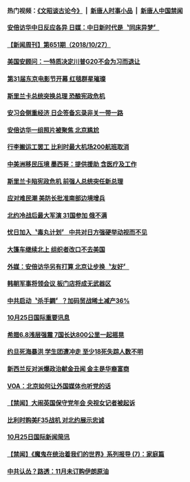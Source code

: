 #### 热门视频：[《文昭谈古论今》](https://github.com/gfw-breaker/wenzhao/blob/master/README.md?t=10280632) &nbsp;|&nbsp; [新唐人时事小品](https://github.com/gfw-breaker/ntdtv-comedy/blob/master/README.md?t=10280632) &nbsp;|&nbsp; [新唐人中国禁闻](https://github.com/gfw-breaker/ntdtv-news/blob/master/README.md?t=10280632)

#### [安倍访华中日反应各异 日媒：中日新时代是〝同床异梦〞](../pages/news202/a1397085.md?t=10280632) 

#### [【新闻周刊】第651期（2018/10/27）](../pages/news202/a1397079.md?t=10280632) 



#### [美国安顾问：一特质决定川普G20不会为习而退让](../pages/news202/a1397056.md?t=10280632) 

#### [第31届东京电影节开幕 红毯群星璀璨](../pages/news202/a1397050.md?t=10280632) 


#### [斯里兰卡总统突换总理  恐酿宪政危机](../pages/news202/a1397038.md?t=10280632) 

#### [安习会侧重经济 日企签备忘录非关一带一路](../pages/news202/a1397036.md?t=10280632) 

#### [安倍访华一组照片被聚焦 北京尴尬](../pages/news202/a1397005.md?t=10280632) 

#### [行李搬运工罢工 比利时最大机场200航班取消](../pages/news202/a1397014.md?t=10280632) 

#### [中美洲移民压境 墨西哥：提供援助 含医疗及工作](../pages/news202/a1397009.md?t=10280632) 

#### [斯里兰卡陷宪政危机 前强人总统突任新总理](../pages/news202/a1397013.md?t=10280632) 

#### [应对难民潮 美防长批准南部边境增兵](../pages/news202/a1396944.md?t=10280632) 

#### [北约冷战后最大军演 31国参加 俄不满](../pages/news202/a1396950.md?t=10280632) 


#### [忧日加入〝毒丸计划〞 中共对日方强硬举动视而不见](../pages/news202/a1396919.md?t=10280632) 

#### [大篷车继续北上 组织者改口不去美国](../pages/news202/a1396914.md?t=10280632) 

#### [外媒：安倍访华另有打算 北京让步换〝友好〞](../pages/news202/a1396793.md?t=10280632) 

#### [韩朝军事将领会议 板门店将成无武器区](../pages/news202/a1396910.md?t=10280632) 

#### [中共启动〝杀手鐧〞？加码贸战稀土减产36%](../pages/news202/a1396908.md?t=10280632) 


#### [10月25日国际重要讯息](../pages/news202/a1396900.md?t=10280632) 

#### [希腊6.8浅层强震 7国长达800公里一起摇晃](../pages/news202/a1396584.md?t=10280632) 

#### [约旦死海暴洪 学生团遭冲走 至少18死失踪人数不明](../pages/news202/a1396882.md?t=10280632) 

#### [新西兰反对派爆政治献金丑闻 金主是华裔富商](../pages/news202/a1396880.md?t=10280632) 


#### [VOA：北京如何让外国媒体也听党的话](../pages/news202/a1396844.md?t=10280632) 


#### [【禁闻】大闹英国保守党年会 央视女记者被起诉](../pages/news202/a1396826.md?t=10280632) 

#### [比利时购美F35战机 对北约展示忠诚](../pages/news202/a1396821.md?t=10280632) 

#### [10月25日国际新闻简讯](../pages/news202/a1396809.md?t=10280632) 

#### [【禁闻】《魔鬼在统治着我们的世界》系列报导 (7)：家庭篇](../pages/news202/a1396804.md?t=10280632) 


#### [中共认怂？路透：11月未订购伊朗原油](../pages/news202/a1396788.md?t=10280632) 

